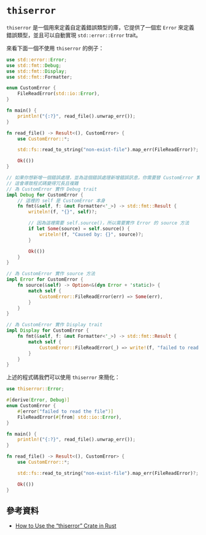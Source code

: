 # `thiserror`

`thiserror` 是一個用來定義自定義錯誤類型的庫，它提供了一個宏 `Error` 來定義錯誤類型，並且可以自動實現 `std::error::Error` trait。

來看下面一個不使用 `thiserror` 的例子：

```rust
use std::error::Error;
use std::fmt::Debug;
use std::fmt::Display;
use std::fmt::Formatter;

enum CustomError {
    FileReadError(std::io::Error),
}

fn main() {
    println!("{:?}", read_file().unwrap_err());
}

fn read_file() -> Result<(), CustomError> {
    use CustomError::*;

    std::fs::read_to_string("non-exist-file").map_err(FileReadError)?;

    Ok(())
}

// 如果你想新增一個錯誤處理，並為這個錯誤處理新增錯誤訊息，你需要替 CustomError 實作各種 trait 與方法
// 這會導致程式碼變得冗長且複雜
// 為 CustomError 實作 Debug trait
impl Debug for CustomError {
    // 這裡的 self 是 CustomError 本身
    fn fmt(&self, f: &mut Formatter<'_>) -> std::fmt::Result {
        writeln!(f, "{}", self)?;

        // 因為這裡需要 self.source()，所以需要實作 Error 的 source 方法
        if let Some(source) = self.source() {
            writeln!(f, "Caused by: {}", source)?;
        }

        Ok(())
    }
}

// 為 CustomError 實作 source 方法
impl Error for CustomError {
    fn source(&self) -> Option<&(dyn Error + 'static)> {
        match self {
            CustomError::FileReadError(err) => Some(err),
        }
    }
}

// 為 CustomError 實作 Display trait
impl Display for CustomError {
    fn fmt(&self, f: &mut Formatter<'_>) -> std::fmt::Result {
        match self {
            CustomError::FileReadError(_) => write!(f, "failed to read the file"),
        }
    }
}
```

上述的程式碼我們可以使用 `thiserror` 來簡化：

```rust
use thiserror::Error;

#[derive(Error, Debug)]
enum CustomError {
    #[error("failed to read the file")]
    FileReadError(#[from] std::io::Error),
}

fn main() {
    println!("{:?}", read_file().unwrap_err());
}

fn read_file() -> Result<(), CustomError> {
    use CustomError::*;

    std::fs::read_to_string("non-exist-file").map_err(FileReadError)?;

    Ok(())
}
```

## 參考資料

- [How to Use the “thiserror” Crate in Rust](https://betterprogramming.pub/a-simple-guide-to-using-thiserror-crate-in-rust-eee6e442409b)
